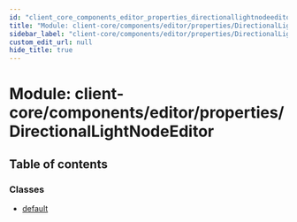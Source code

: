 ```yaml
---
id: "client_core_components_editor_properties_directionallightnodeeditor"
title: "Module: client-core/components/editor/properties/DirectionalLightNodeEditor"
sidebar_label: "client-core/components/editor/properties/DirectionalLightNodeEditor"
custom_edit_url: null
hide_title: true
---
```


# Module: client-core/components/editor/properties/DirectionalLightNodeEditor

## Table of contents

### Classes

- [default](../classes/client_core_components_editor_properties_directionallightnodeeditor.default.md)

